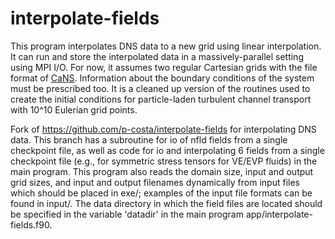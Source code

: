 # interpolate-fields
This program interpolates DNS data to a new grid using linear interpolation. It can run and store the interpolated data in a massively-parallel setting using MPI I/O. For now, it assumes two regular Cartesian grids with the file format of [CaNS](https://github.com/p-costa/CaNS). Information about the boundary conditions of the system must be prescribed too. It is a cleaned up version of the routines used to create the initial conditions for particle-laden turbulent channel transport with 10^10 Eulerian grid points.

Fork of https://github.com/p-costa/interpolate-fields for interpolating DNS data. This branch has a subroutine for io of nfld fields from a single checkpoint file, as well as code for io and interpolating 6 fields from a single checkpoint file (e.g., for symmetric stress tensors for VE/EVP fluids) in the main program. This program also reads the domain size, input and output grid sizes, and input and output filenames dynamically from input files which should be placed in exe/; examples of the input file formats can be found in input/. The data directory in which the field files are located should be specified in the variable 'datadir' in the main program app/interpolate-fields.f90. 

